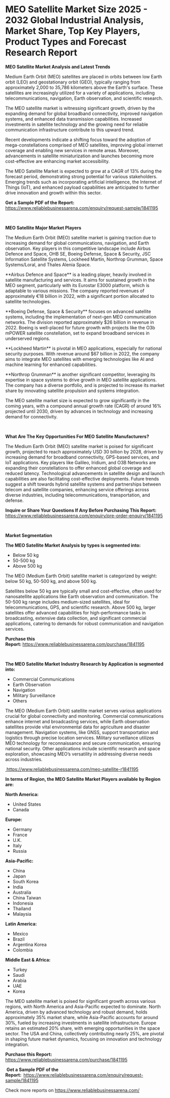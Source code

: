 <p><h1>MEO Satellite Market Size 2025 - 2032 Global Industrial Analysis, Market Share, Top Key Players, Product Types and Forecast Research Report</h1></p><p><strong>MEO Satellite Market Analysis and Latest Trends</strong></p>
<p><p>Medium Earth Orbit (MEO) satellites are placed in orbits between low Earth orbit (LEO) and geostationary orbit (GEO), typically ranging from approximately 2,000 to 35,786 kilometers above the Earth's surface. These satellites are increasingly utilized for a variety of applications, including telecommunications, navigation, Earth observation, and scientific research. </p><p>The MEO satellite market is witnessing significant growth, driven by the expanding demand for global broadband connectivity, improved navigation systems, and enhanced data transmission capabilities. Increased investments in satellite technology and the growing need for reliable communication infrastructure contribute to this upward trend. </p><p>Recent developments indicate a shifting focus toward the adoption of mega-constellations comprised of MEO satellites, improving global internet coverage and enabling new services in remote areas. Moreover, advancements in satellite miniaturization and launches becoming more cost-effective are enhancing market accessibility. </p><p>The MEO Satellite Market is expected to grow at a CAGR of 13% during the forecast period, demonstrating strong potential for various stakeholders. Emerging trends such as incorporating artificial intelligence, the Internet of Things (IoT), and enhanced payload capabilities are anticipated to further drive innovation and growth within this sector.</p></p>
<p><strong>Get a Sample PDF of the Report:&nbsp;</strong> <a href="https://www.reliablebusinessarena.com/enquiry/request-sample/1841195?utm_campaign=3267&utm_medium=2&utm_source=Github&utm_content=ia&utm_term=08042025&utm_id=meo-satellite">https://www.reliablebusinessarena.com/enquiry/request-sample/1841195</a></p>
<p>&nbsp;</p>
<p><strong>MEO Satellite Major Market Players</strong></p>
<p><p>The Medium Earth Orbit (MEO) satellite market is gaining traction due to increasing demand for global communications, navigation, and Earth observation. Key players in this competitive landscape include Airbus Defence and Space, OHB SE, Boeing Defense, Space & Security, JSC Information Satellite Systems, Lockheed Martin, Northrop Grumman, Space Systems/Loral, and Thales Alenia Space.</p><p>**Airbus Defence and Space** is a leading player, heavily involved in satellite manufacturing and services. It aims for sustained growth in the MEO segment, particularly with its Eurostar E3000 platform, which is adaptable to various missions. The company reported revenues of approximately €18 billion in 2022, with a significant portion allocated to satellite technologies.</p><p>**Boeing Defense, Space & Security** focuses on advanced satellite systems, including the implementation of next-gen MEO communication networks. The division reported approximately $26 billion in revenue in 2022. Boeing is well-placed for future growth with projects like the O3b mPOWER satellite constellation, set to expand broadband services in underserved regions.</p><p>**Lockheed Martin** is pivotal in MEO applications, especially for national security purposes. With revenue around $67 billion in 2022, the company aims to integrate MEO satellites with emerging technologies like AI and machine learning for enhanced capabilities.</p><p>**Northrop Grumman** is another significant competitor, leveraging its expertise in space systems to drive growth in MEO satellite applications. The company has a diverse portfolio, and is projected to increase its market share by innovating satellite propulsion and systems integration.</p><p>The MEO satellite market size is expected to grow significantly in the coming years, with a compound annual growth rate (CAGR) of around 16% projected until 2030, driven by advances in technology and increasing demand for connectivity.</p></p>
<p>&nbsp;</p>
<p><strong>What Are The Key Opportunities For MEO Satellite Manufacturers?</strong></p>
<p><p>The Medium Earth Orbit (MEO) satellite market is poised for significant growth, projected to reach approximately USD 30 billion by 2028, driven by increasing demand for broadband connectivity, GPS-based services, and IoT applications. Key players like Galileo, Iridium, and O3B Networks are expanding their constellations to offer enhanced global coverage and reduced latency. Technological advancements in satellite design and launch capabilities are also facilitating cost-effective deployments. Future trends suggest a shift towards hybrid satellite systems and partnerships between telecom and satellite companies, enhancing service offerings across diverse industries, including telecommunications, transportation, and defense.</p></p>
<p><strong>Inquire or Share Your Questions If Any Before Purchasing This Report:</strong> <a href="https://www.reliablebusinessarena.com/enquiry/pre-order-enquiry/1841195?utm_campaign=3267&utm_medium=2&utm_source=Github&utm_content=ia&utm_term=08042025&utm_id=meo-satellite">https://www.reliablebusinessarena.com/enquiry/pre-order-enquiry/1841195</a></p>
<p>&nbsp;</p>
<p><strong>Market Segmentation</strong></p>
<p><strong>The MEO Satellite Market Analysis by types is segmented into:</strong></p>
<p><ul><li>Below 50 kg</li><li>50-500 kg</li><li>Above 500 kg</li></ul></p>
<p><p>The MEO (Medium Earth Orbit) satellite market is categorized by weight: below 50 kg, 50-500 kg, and above 500 kg. </p><p>Satellites below 50 kg are typically small and cost-effective, often used for nanosatellite applications like Earth observation and communication. The 50-500 kg range includes medium-sized satellites, ideal for telecommunications, GPS, and scientific research. Above 500 kg, larger satellites offer advanced capabilities for high-performance tasks in broadcasting, extensive data collection, and significant commercial applications, catering to demands for robust communication and navigation services.</p></p>
<p><strong>Purchase this Report:&nbsp;</strong><a href="https://www.reliablebusinessarena.com/purchase/1841195?utm_campaign=3267&utm_medium=2&utm_source=Github&utm_content=ia&utm_term=08042025&utm_id=meo-satellite">https://www.reliablebusinessarena.com/purchase/1841195</a></p>
<p>&nbsp;</p>
<p><strong>The MEO Satellite Market Industry Research by Application is segmented into:</strong></p>
<p><ul><li>Commercial Communications</li><li>Earth Observation</li><li>Navigation</li><li>Military Surveillance</li><li>Others</li></ul></p>
<p><p>The MEO (Medium Earth Orbit) satellite market serves various applications crucial for global connectivity and monitoring. Commercial communications enhance internet and broadcasting services, while Earth observation satellites provide vital environmental data for agriculture and disaster management. Navigation systems, like GNSS, support transportation and logistics through precise location services. Military surveillance utilizes MEO technology for reconnaissance and secure communication, ensuring national security. Other applications include scientific research and space exploration, showcasing MEO’s versatility in addressing diverse needs across industries.</p></p>
<p><a href="https://www.reliablebusinessarena.com/meo-satellite-r1841195?utm_campaign=3267&utm_medium=2&utm_source=Github&utm_content=ia&utm_term=08042025&utm_id=meo-satellite">&nbsp;https://www.reliablebusinessarena.com/meo-satellite-r1841195</a></p>
<p><strong>In terms of Region, the MEO Satellite Market Players available by Region are:</strong></p>
<p>
    <p> <strong> North America: </strong>
        <ul>
            <li>United States</li>
            <li>Canada</li>
        </ul>
        </p> 
    <p> <strong> Europe: </strong>
        <ul>
            <li>Germany</li>
            <li>France</li>
            <li>U.K.</li>
            <li>Italy</li>
            <li>Russia</li>
        </ul>
        </p> 
    <p> <strong> Asia-Pacific: </strong>
        <ul>
            <li>China</li>
            <li>Japan</li>
            <li>South Korea</li>
            <li>India</li>
            <li>Australia</li>
            <li>China Taiwan</li>
            <li>Indonesia</li>
            <li>Thailand</li>
            <li>Malaysia</li>
        </ul>
        </p> 
    <p> <strong> Latin America: </strong>
        <ul>
            <li>Mexico</li>
            <li>Brazil</li>
            <li>Argentina Korea</li>
            <li>Colombia</li>
        </ul>
        </p> 
    <p> <strong> Middle East & Africa: </strong>
        <ul>
            <li>Turkey</li>
            <li>Saudi</li>
            <li>Arabia</li>
            <li>UAE</li>
            <li>Korea</li>
        </ul>
    </p>
    </p>
<p><p>The MEO satellite market is poised for significant growth across various regions, with North America and Asia-Pacific expected to dominate. North America, driven by advanced technology and robust demand, holds approximately 35% market share, while Asia-Pacific accounts for around 30%, fueled by increasing investments in satellite infrastructure. Europe retains an estimated 20% share, with emerging opportunities in the space sector. The USA and China, collectively contributing nearly 25%, are pivotal in shaping future market dynamics, focusing on innovation and technology integration.</p></p>
<p><strong>Purchase this Report: </strong><a href="https://www.reliablebusinessarena.com/purchase/1841195?utm_campaign=3267&utm_medium=2&utm_source=Github&utm_content=ia&utm_term=08042025&utm_id=meo-satellite">https://www.reliablebusinessarena.com/purchase/1841195</a></p>
<p>&nbsp;<strong>Get a Sample PDF of the Report:&nbsp;&nbsp;</strong><a href="https://www.reliablebusinessarena.com/enquiry/request-sample/1841195?utm_campaign=3267&utm_medium=2&utm_source=Github&utm_content=ia&utm_term=08042025&utm_id=meo-satellite">https://www.reliablebusinessarena.com/enquiry/request-sample/1841195</a></p>
<p><strong></strong></p>
<p>Check more reports on <a href="https://www.reliablebusinessarena.com/?utm_campaign=3267&utm_medium=2&utm_source=Github&utm_content=ia&utm_term=08042025&utm_id=meo-satellite">https://www.reliablebusinessarena.com/</a></p>